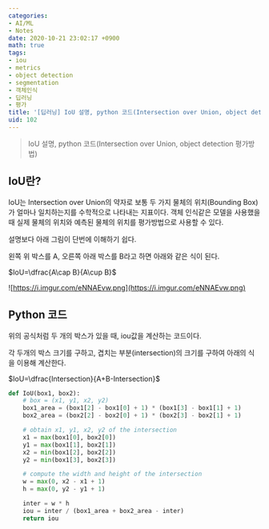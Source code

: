 ```yaml
---
categories:
- AI/ML
- Notes
date: 2020-10-21 23:02:17 +0900
math: true
tags:
- iou
- metrics
- object detection
- segmentation
- 객체인식
- 딥러닝
- 평가
title: '[딥러닝] IoU 설명, python 코드(Intersection over Union, object detection 평가방법)'
uid: 102
---
```


> IoU 설명, python 코드(Intersection over Union, object detection 평가방법)
> 

## IoU란?

IoU는 Intersection over Union의 약자로 보통 두 가지 물체의 위치(Bounding Box)가 얼마나 일치하는지를 수학적으로 나타내는 지표이다. 객체 인식같은 모델을 사용했을 때 실제 물체의 위치와 예측된 물체의 위치를 평가방법으로 사용할 수 있다.

설명보다 아래 그림이 단번에 이해하기 쉽다.

왼쪽 위 박스를 A, 오른쪽 아래 박스를 B라고 하면 아래와 같은 식이 된다.

$IoU=\dfrac{A\cap B}{A\cup B}$

![https://i.imgur.com/eNNAEvw.png](https://i.imgur.com/eNNAEvw.png)

## Python 코드

위의 공식처럼 두 개의 박스가 있을 때, iou값을 계산하는 코드이다.

각 두개의 박스 크기를 구하고, 겹치는 부분(intersection)의 크기를 구하여 아래의 식을 이용해 계산한다.

$IoU=\dfrac{Intersection}{A+B-Intersection}$

```python
def IoU(box1, box2):
    # box = (x1, y1, x2, y2)
    box1_area = (box1[2] - box1[0] + 1) * (box1[3] - box1[1] + 1)
    box2_area = (box2[2] - box2[0] + 1) * (box2[3] - box2[1] + 1)

    # obtain x1, y1, x2, y2 of the intersection
    x1 = max(box1[0], box2[0])
    y1 = max(box1[1], box2[1])
    x2 = min(box1[2], box2[2])
    y2 = min(box1[3], box2[3])

    # compute the width and height of the intersection
    w = max(0, x2 - x1 + 1)
    h = max(0, y2 - y1 + 1)

    inter = w * h
    iou = inter / (box1_area + box2_area - inter)
    return iou
```